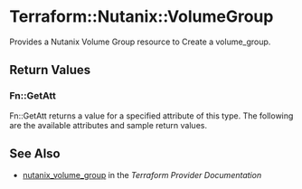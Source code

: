 # Terraform::Nutanix::VolumeGroup

Provides a Nutanix Volume Group resource to Create a volume_group.

## Return Values

### Fn::GetAtt

Fn::GetAtt returns a value for a specified attribute of this type. The following are the available attributes and sample return values.

## See Also

* [nutanix_volume_group](https://www.terraform.io/docs/providers/nutanix/r/volume_group.html) in the _Terraform Provider Documentation_